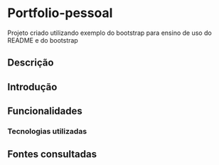 # Portfolio-pessoal

Projeto criado utilizando exemplo do bootstrap para ensino de uso do README e do bootstrap

## Descrição 

## Introdução

## Funcionalidades

### Tecnologias utilizadas

## Fontes consultadas 
